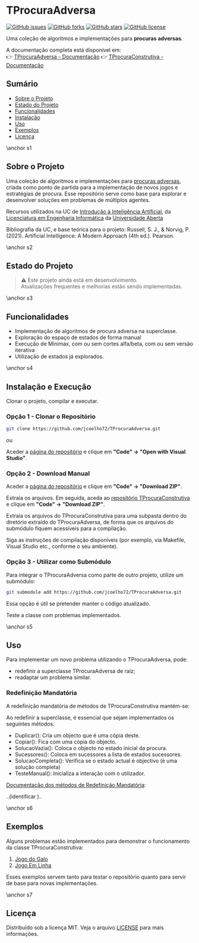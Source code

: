# TProcuraAdversa

[![GitHub issues](https://img.shields.io/github/issues/jcoelho72/TProcuraAdversa.svg)](https://github.com/jcoelho72/TProcuraAdversa/issues)
[![GitHub forks](https://img.shields.io/github/forks/jcoelho72/TProcuraAdversa.svg)](https://github.com/jcoelho72/TProcuraAdversa/network)
[![GitHub stars](https://img.shields.io/github/stars/jcoelho72/TProcuraAdversa.svg)](https://github.com/jcoelho72/TProcuraAdversa/stargazers)
[![GitHub license](https://img.shields.io/github/license/jcoelho72/TProcuraAdversa.svg)](https://jcoelho72.github.io/TProcuraAdversa/LICENSE.txt)

Uma coleção de algoritmos e implementações para **procuras adversas**.

A documentação completa está disponível em:  
👉 [TProcuraAdversa - Documentação](https://jcoelho72.github.io/TProcuraAdversa/index.html)
👉 [TProcuraConstrutiva - Documentação](https://jcoelho72.github.io/TProcuraConstrutiva/index.html)

## Sumário

- [Sobre o Projeto](#s1)
- [Estado do Projeto](#s2)
- [Funcionalidades](#s3)
- [Instalação](#s4)
- [Uso](#s5)
- [Exemplos](#s6)
- [Licença](#s7)

\anchor s1
## Sobre o Projeto

Uma coleção de algoritmos e implementações para [procuras adversas](#), 
criada como ponto de partida para a implementação de novos jogos e estratégias de procura. 
Esse repositório serve como base para explorar e desenvolver soluções em problemas de múltiplos agentes.

Recursos utilizados na UC de [Introdução à Inteligência Artificial](https://guiadoscursos.uab.pt/ucs/introducao-a-inteligencia-artificial/), 
da [Licenciatura em Engenharia Informática](https://guiadoscursos.uab.pt/ucs/introducao-a-inteligencia-artificial/) da [Universidade Aberta](https://portal.uab.pt/)

Bibliografia da UC, e base teórica para o projeto: 
Russell, S. J., & Norvig, P. (2021). Artificial Intelligence: A Modern Approach (4th ed.). Pearson.

\anchor s2
## Estado do Projeto

> :warning: Este projeto ainda está em desenvolvimento.  
> Atualizações frequentes e melhorias estão sendo implementadas.

\anchor s3
## Funcionalidades

- Implementação de algoritmos de procura adversa na superclasse.
- Exploração do espaço de estados de forma manual
- Execução de Minimax, com ou sem cortes alfa/beta, com ou sem versão iterativa
- Utilização de estados já explorados.

\anchor s4
## Instalação e Execução

Clonar o projeto, compilar e executar. 

### Opção 1 - Clonar o Repositório 

```bash
git clone https://github.com/jcoelho72/TProcuraAdversa.git
```
ou

Aceder a [página do repositório](https://github.com/jcoelho72/TProcuraAdversa/) e clique em **"Code" → "Open with Visual Studio"**.

### Opção 2 - Download Manual

Aceder a [página do repositório](https://github.com/jcoelho72/TProcuraAdversa/) e clique em **"Code" → "Download ZIP"**.

Extraia os arquivos. Em seguida, aceda ao [repositório TProcuraConstrutiva](https://github.com/jcoelho72/TProcuraConstrutiva/) e clique em **"Code" → "Download ZIP"**.

Extraia os arquivos do TProcuraConstrutiva para uma subpasta dentro do diretório extraído do TProcuraAdversa, 
de forma que os arquivos do submódulo fiquem acessíveis para a compilação.

Siga as instruções de compilação disponíveis (por exemplo, via Makefile, Visual Studio etc., conforme o seu ambiente).


### Opção 3 - Utilizar como Submódulo

Para integrar o TProcuraAdversa como parte de outro projeto, utilize um submódulo:

```bash
git submodule add https://github.com/jcoelho72/TProcuraAdversa.git
```
Essa opção é útil se pretender manter o código atualizado.

Teste a classe com problemas implementados. 

\anchor s5
## Uso

Para implementar um novo problema utilizando o TProcuraAdversa, pode:
- redefinir a superclasse TProcuraAdversa de raiz;
- readaptar um problema similar.

### Redefinição Mandatória

A redefinição mandatória de métodos de TProcuraConstrutiva mantém-se: 

Ao redefinir a superclasse, é essencial que sejam implementados os seguintes métodos: 
- Duplicar(): Cria um objecto que é uma cópia deste.
- Copiar(): Fica com uma cópia do objecto.
- SolucaoVazia(): Coloca o objecto no estado inicial da procura.
- Sucessores(): Coloca em sucessores a lista de estados sucessores.
- SolucaoCompleta(): Verifica se o estado actual é objectivo (é uma solução completa)
- TesteManual(): Inicializa a interação com o utilizador.

[Documentação dos métodos de Redefinição Mandatória](https://jcoelho72.github.io/TProcuraConstrutiva/group__RedefinicaoMandatoria.html):

..(identificar )..


\anchor s6
## Exemplos

Alguns problemas estão implementados para demonstrar o funcionamento da classe TProcuraConstrutiva:
1. [Jogo do Galo](teste_jogo_do_galo.html)
2. [Jogo Em Linha](teste_jogo_em_linha.html)

Esses exemplos servem tanto para testar o repositório quanto para servir de base para novas implementações.

\anchor s7
## Licença
Distribuído sob a licença MIT. Veja o arquivo [LICENSE](https://jcoelho72.github.io/TProcuraAdversa/LICENSE.txt) para mais informações.

